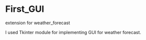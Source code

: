 # First_GUI
extension for weather_forecast

I used Tkinter module for implementing GUI for weather forecast.



